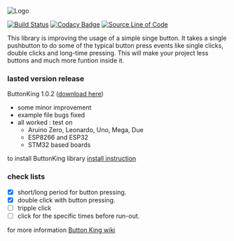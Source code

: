 ![Logo](https://user-images.githubusercontent.com/47109201/60978866-fa684680-a35b-11e9-9203-cd22866844c6.png)

[![Build Status](https://travis-ci.org/TanPitch/ButtonKing.svg?branch=master)](https://travis-ci.org/TanPitch/ButtonKing)
[![Codacy Badge](https://api.codacy.com/project/badge/Grade/1cd1f2b79232424a98b6c1aa227dee7d)](https://app.codacy.com/app/TanPitch/ButtonKing?utm_source=github.com&utm_medium=referral&utm_content=TanPitch/ButtonKing&utm_campaign=Badge_Grade_Dashboard)
[![Source Line of Code](https://img.shields.io/badge/Lines%20Of%20Code-380-brightgreen.svg)](https://github.com/TanPitch/ButtonKing)

This library is improving the usage of a simple singe button.
It takes a single pushbutton to do some of the typical button press events like single clicks, double clicks and long-time pressing.
This will make your project less buttons and much more funtion inside it.

### lasted version release

ButtonKing 1.0.2 ([download here](https://github.com/TanPitch/ButtonKing/releases/tag/1.0.2))

* some minor improvement
* example file bugs fixed
* all worked : test on
  * Aruino Zero, Leonardo, Uno, Mega, Due
  * ESP8266 and ESP32
  * STM32 based boards

to install ButtonKing library
[install instruction](https://github.com/TanPitch/ButtonKing/wiki/How-to-install-ButtonKing)

### check lists

- [x] short/long period for button pressing.
- [x] double click with button pressing.
- [ ] tripple click
- [ ] click for the specific times before run-out.

for more information
[Button King wiki](https://github.com/TanPitch/ButtonKing/wiki)
